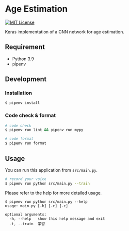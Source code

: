 # Age Estimation

[![MIT License](http://img.shields.io/badge/license-MIT-blue.svg?style=flat)](LICENSE)

Keras implementation of a CNN network for age estimation.

## Requirement

- Python 3.9
- pipenv

## Development

### Installation

```bash
$ pipenv install
```

### Code check & format

```bash
# code check
$ pipenv run lint && pipenv run mypy

# code format
$ pipenv run format
```

## Usage

You can run this application from `src/main.py`.

```bash
# record your voice
$ pipenv run python src/main.py --train
```

Please refer to the help for more detailed usage.

```
$ pipenv run python src/main.py --help
usage: main.py [-h] [-r] [-c]

optional arguments:
  -h, --help   show this help message and exit
  -t, --train  学習
```
